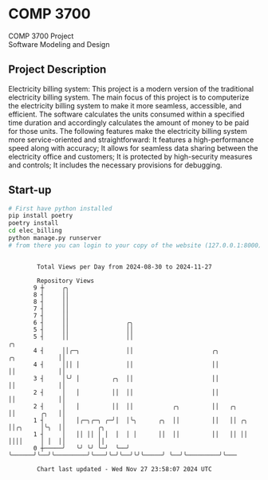 # COMP 3700
COMP 3700 Project  
Software Modeling and Design
## Project Description
Electricity billing system: This project is a modern version of the traditional electricity billing system. The main focus of this project is to computerize the electricity billing system to make it more seamless, accessible, and efficient. The software calculates the units consumed within a specified time duration and accordingly calculates the amount of money to be paid for those units. The following features make the electricity billing system more service-oriented and straightforward: It features a high-performance speed along with accuracy; It allows for seamless data sharing between the electricity office and customers; It is protected by high-security measures and controls; It includes the necessary provisions for debugging.

## Start-up
```bash
# First have python installed
pip install poetry
poetry install
cd elec_billing
python manage.py runserver
# from there you can login to your copy of the website (127.0.0.1:8000), default creds are admin/admin
```

```

        Total Views per Day from 2024-08-30 to 2024-11-27

        Repository Views
       9 ┼     ╭╮
       8 ┤     ││
       8 ┤     ││
       7 ┤     ││
       7 ┤     ││
       6 ┤     ││                ╭╮
       5 ┤     ││                ││
       5 ┤     ││                ││                                                ╭╮
       4 ┤     ││╭─╮             ││                      ╭╮          ╭╮            ││
       4 ┤     │││ │             ││                      ││          ││            ││
       3 ┤     │╰╯ │         ╭╮  ││                      ││          ││            ││
       2 ┤     │   │         ││  ││                      ││          ││            ││
       2 ┤     │   │         ││  ││           ╭╮         ││   ╭╮     ││       ╭╮   ││
       1 ┤     │   │╭─╮╭─╮ ╭─╯│  │╰╮      ╭╮  ││         ││   ││ ╭╮  ││╭╮     │╰╮  ││         ╭╮
       1 ┤     │   ││ ││ │ │  │  │ │      ││  ││         ││   ││ ││  ││││     │ │  ││         ││
       0 ┼─────╯   ╰╯ ╰╯ ╰─╯  ╰──╯ ╰──────╯╰──╯╰─────────╯╰───╯╰─╯╰──╯╰╯╰─────╯ ╰──╯╰─────────╯╰───

        Chart last updated - Wed Nov 27 23:58:07 2024 UTC
        
```
